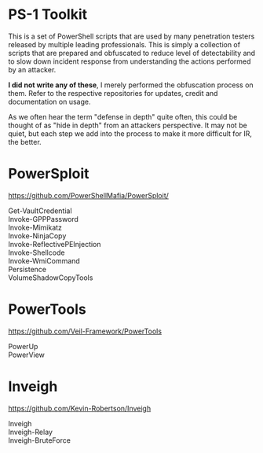 PS-1 Toolkit
============

This is a set of PowerShell scripts that are used by many penetration testers released by multiple leading professionals. This is simply a collection of scripts that are prepared and obfuscated to reduce level of detectability and to slow down incident response from understanding the actions performed by an attacker.

<b>I did not write any of these</b>, I merely performed the obfuscation process on them. Refer to the respective repositories for updates, credit and documentation on usage.

As we often hear the term "defense in depth" quite often, this could be thought of as "hide in depth" from an attackers perspective. It may not be quiet, but each step we add into the process to make it more difficult for IR, the better.

PowerSploit
===========
https://github.com/PowerShellMafia/PowerSploit/<br>

Get-VaultCredential<br>
Invoke-GPPPassword<br>
Invoke-Mimikatz<br>
Invoke-NinjaCopy<br>
Invoke-ReflectivePEInjection<br>
Invoke-Shellcode<br>
Invoke-WmiCommand<br>
Persistence<br>
VolumeShadowCopyTools<br>

PowerTools
==========
https://github.com/Veil-Framework/PowerTools

PowerUp<br>
PowerView<br>

Inveigh
=======
https://github.com/Kevin-Robertson/Inveigh

Inveigh<br>
Inveigh-Relay<br>
Inveigh-BruteForce<br>